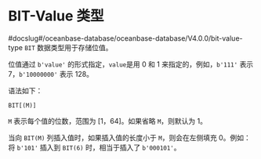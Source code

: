 BIT-Value 类型 
=================================
#docslug#/oceanbase-database/oceanbase-database/V4.0.0/bit-value-type
`BIT` 数据类型用于存储位值。

位值通过 `b'value'` 的形式指定，`value`是用 0 和 1 来指定的，例如，`b'111'` 表示 7，`b'10000000'` 表示 128。

语法如下：

```unknow
BIT[(M)]
```



`M` 表示每个值的位数，范围为 \[1，64\]。如果省略 `M`，则默认为 1。

当向 `BIT(M)` 列插入值时，如果插入值的长度小于 `M`，则会在左侧填充 0。例如：将 `b'101'` 插入到 `BIT(6)` 时，相当于插入了 `b'000101'`。
